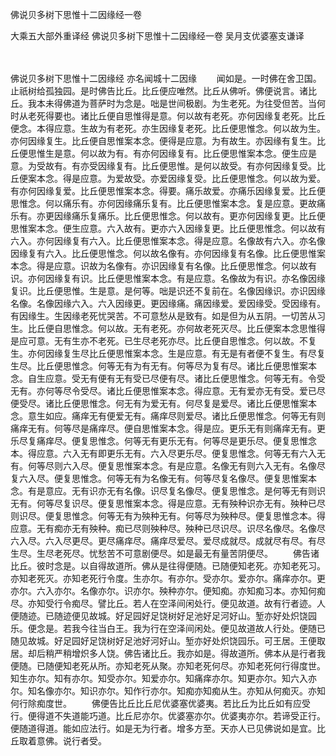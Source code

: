 佛说贝多树下思惟十二因缘经一卷


大乘五大部外重译经
佛说贝多树下思惟十二因缘经一卷
吴月支优婆塞支谦译


　　

佛说贝多树下思惟十二因缘经
亦名闻城十二因缘
　　闻如是。一时佛在舍卫国。止祇树给孤独园。是时佛告比丘。比丘便应唯然。比丘从佛听。佛便说言。诸比丘。我本未得佛道为菩萨时为念是。咄是世间极剧。为生老死。为往受但苦。当何时从老死得要也。诸比丘便自思惟得是意。何以故有老死。亦何因缘复老死。比丘便念。本得应意。生故为有老死。亦生因缘复老死。比丘便思惟念。何以故为生。亦何因缘复生。比丘便自思惟案本念。便得是应意。为有故生。亦因缘有复生。比丘便思惟生是意。何以故为有。有亦何因缘复有。比丘便思惟案本念。便生应是意。为受故有。有亦受因缘复有。比丘便思惟。是何以故受。有亦何因缘复受。比丘便案本念。得是应意。为爱故受。亦爱因缘复受。比丘便思惟念。何以故为爱。有亦何因缘复爱。比丘便思惟案本念。得要。痛乐故爱。亦痛乐因缘复爱。比丘便思惟念。何以痛乐有。亦何因缘痛乐复有。比丘便思惟案本念。复是应意。更故痛乐有。亦更因缘痛乐复痛乐。比丘便思惟念。何以故有。更亦何因缘复更。比丘便思惟案本念。便生应意。六入故有。更亦六入因缘复更。比丘便思惟念。何以故有六入。亦何因缘复有六入。比丘便思惟案本念。得是应意。名像故有六入。亦名像因缘复有六入。比丘便思惟念。何以故名像有。亦何因缘复有名像。比丘便思惟案本念。得是应意。识故为名像有。亦识因缘复有名像。比丘便思惟念。何以故有识。亦何因缘复有识。比丘便思惟案本念。有是应意。名像故为有识。亦名像因缘复识。比丘便思惟。生是意。是何等。咄是识还不复前在。名像因缘识。亦识因缘名像。名像因缘六入。六入因缘更。更因缘痛。痛因缘爱。爱因缘受。受因缘有。有因缘生。生因缘老死忧哭苦。不可意愁从是致有。如是但为从五阴。一切苦从习生。比丘便自思惟念。何以故。无有老死。亦何故老死灭尽。比丘便案本念思惟得是应可意。无有生亦不老死。已生尽老死亦尽。比丘便自思惟念。何以故。不复生。亦何因缘复生尽比丘便思惟案本念。生是应意。有无是有者便不复生。有尽复生尽。比丘便思惟念。何等无有为有无有。何等尽为复有尽。诸比丘便思惟案本念。自生应意。受无有便有无有受已尽便有尽。诸比丘便思惟念。何等无有。令受无有。亦何等尽令受尽。诸比丘便思惟案本念。得应意。无有爱亦无有受。爱已尽便受尽。诸比丘便思惟念。何无有为爱无有。何尽复是爱尽。诸比丘便思惟案本念。意生如应。痛痒无有便爱无有。痛痒尽则爱尽。诸比丘便思惟念。何等无有则痛痒无有。何等尽是痛痒尽。便自思惟案本念。得是应。更乐无有则痛痒无有。更乐尽复痛痒尽。便复思惟念。何等无有更乐无有。何等尽是更乐尽。便复思惟念本。得应意。六入无有即更乐无有。六入尽更乐尽。便复思惟念。何等无有六入无有。何等尽则六入尽。便复思惟案本念。有是应意。名像无有则六入无有。名像尽复六入尽。便复思惟念。何等无有为名像无有。何等尽复名像尽。便复思惟案本念。有是意应。无有识亦无有名像。识尽复名像尽。便复思惟念。是何等无有则识无有。何等尽复识尽。便复思惟案本念。得是应意。无有殃种识亦无有。殃种已尽则识尽。便复思惟念。何等无有为殃种无有。何等尽为殃种尽。便复思惟念本。得应意。无有痴亦无有殃种。痴已尽则殃种尽。殃种已尽识尽。识尽名像尽。名像尽六入尽。六入尽更尽。更尽痛痒尽。痛痒尽爱尽。爱尽成就尽。成就尽有尽。有尽生尽。生尽老死尽。忧愁苦不可意剧便尽。如是最无有量苦阴便尽。
　　佛告诸比丘。彼时念是。以自得故道所。佛从是往得便随。已随便知老死。亦知老死习。亦知老死灭。亦知老死行令度。生亦尔。有亦尔。受亦尔。爱亦尔。痛痒亦尔。更亦尔。六入亦尔。名像亦尔。识亦尔。殃种亦尔。便知痴。亦知痴习本。亦知何痴尽。亦知受行令痴尽。譬比丘。若人在空泽间闲处行。便见故道。故有行者迹。人便随迹。已随迹便见故城。好足园好足饶树好足池好足河好山。堑亦好处炽饶园乐。便念是。若我今往当白王。我为行在空泽间闲处。便见故道故人行处。便随已随见故城。好足园好足饶树好足池好河好山。堑亦好处炽饶园乐。可王居。王便取居。却后稍严稍增炽多人饶。佛告诸比丘。我亦如是。得故道所。佛本从是行者我便随。已随便知老死从所。亦知老死从聚。亦知老死何尽。亦知老死何行得度世。知生亦尔。知有亦尔。知受亦尔。知爱亦尔。知痛痒亦尔。知更亦尔。知六入亦尔。知名像亦尔。知识亦尔。知作行亦尔。知痴亦知痴从生。亦知从何痴灭。亦知何行除痴度世。
　　佛便告比丘比丘尼优婆塞优婆夷。若比丘为比丘如有应受行。便得道不失道能巧道。比丘尼亦尔。优婆塞亦尔。优婆夷亦尔。若谛受正行。便随道得道。能如应法行。如是无为行者。增多方至。天亦人已见佛说如是宜。比丘取着意佛。说行者受。


